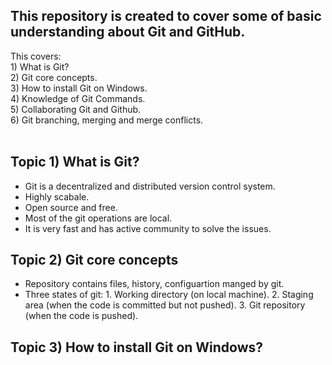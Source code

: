 ## This repository is created to cover some of basic understanding about Git and GitHub.<br /> ##
This covers:<br /> 
         1) What is Git?<br />
         2) Git core concepts.<br />
         3) How to install Git on Windows.<br /> 
         4) Knowledge of Git Commands.<br />
         5) Collaborating Git and Github.<br />
         6) Git branching, merging and merge conflicts.<br /><br />
## Topic 1) What is Git?<br /> ##
- Git is a decentralized and distributed version control system.
- Highly scabale.
- Open source and free.
- Most of the git operations are local.
- It is very fast and has active community to solve the issues.

## Topic 2) Git core concepts<br /> ##
- Repository contains files, history, configuartion manged by git.
- Three states of git:
         1. Working directory (on local machine).
         2. Staging area (when the code is committed but not pushed).
         3. Git repository (when the code is pushed).

## Topic 3) How to install Git on Windows?<br /> ##
